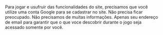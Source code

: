 Para jogar e usufruir das funcionalidades do site, precisamos que você utilize uma conta Google para se cadastrar no site. Não precisa ficar preocupado. Não precisamos de muitas informações. Apenas seu endereço de email para garantir que o que voce descobrir durante o jogo seja acessado somente por você.